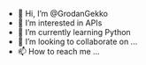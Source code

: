 - 👋 Hi, I’m @GrodanGekko
- 👀 I’m interested in APIs
- 🌱 I’m currently learning Python
- 💞️ I’m looking to collaborate on ...
- 📫 How to reach me ...

<!---
GrodanGekko/GrodanGekko is a ✨ special ✨ repository because its `README.md` (this file) appears on your GitHub profile.
You can click the Preview link to take a look at your changes.
--->
